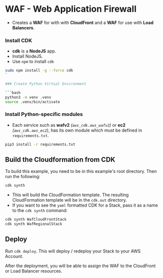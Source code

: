 WAF - Web Application Firewall
==========================

* Creates a **WAF** for with with **CloudFront** and a **WAF** for use with **Load Balancers**.



### Install CDK

* **cdk** is a **NodeJS** app.
* Install NodeJS.
* Use `npm` to install `cdk`

```bash
sudo npm install -g --force cdk
`

### Create Python Virtual Environment

```bash
python3 -m venv .venv
source .venv/bin/activate
```


### Install Python-specific modules

* Each service such as **wafv2** _(`aws_cdk.aws_wafv2`)_ or **ec2** _(`aws_cdk.aws_ec2`)_, has its own module which must be defined in `requirements.txt`.

```bash
pip3 install -r requirements.txt
```


## Build the Cloudformation from CDK

To build this example, you need to be in this example's root directory. Then run the following:

```bash
cdk synth
```

* This will build the CloudFormation template. The resulting CloudFormation template will be in the `cdk.out` directory.
* If you want to see the `yaml` formatted CDK for a Stack, pass it as a name to the `cdk synth` command:

```bash
cdk synth WafCloudFrontStack
cdk synth WafRegionalStack
```

## Deploy

Run `cdk deploy`. This will deploy / redeploy your Stack to your AWS Account.

After the deployment, you will be able to assign the WAF to the CloudFront or Load Balancer resources.





